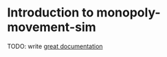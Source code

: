 # Introduction to monopoly-movement-sim

TODO: write [great documentation](http://jacobian.org/writing/what-to-write/)
